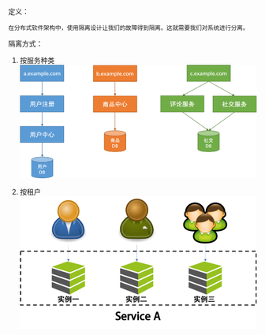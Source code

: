 定义：

    在分布式软件架构中，使用隔离设计让我们的故障得到隔离。这就需要我们对系统进行分离。

隔离方式：

1. 按服务种类![图片](docs/software-engineering/06-architecture/02-%E5%88%86%E5%B8%83%E5%BC%8F%E4%B8%8E%E6%9E%B6%E6%9E%84/01.%E5%BC%B9%E6%80%A7%E8%AE%BE%E8%AE%A1-%E9%AB%98%E5%8F%AF%E7%94%A8/attachments/%E9%9A%94%E7%A6%BB%E8%AE%BE%E8%AE%A1-Bulkheads/5494ecd2b85787d1e8b6066b02d8b306_MD5.png)

2. 按租户![图片](docs/software-engineering/06-architecture/02-%E5%88%86%E5%B8%83%E5%BC%8F%E4%B8%8E%E6%9E%B6%E6%9E%84/01.%E5%BC%B9%E6%80%A7%E8%AE%BE%E8%AE%A1-%E9%AB%98%E5%8F%AF%E7%94%A8/attachments/%E9%9A%94%E7%A6%BB%E8%AE%BE%E8%AE%A1-Bulkheads/d3eb994b9f523d34c08c1fdad476a467_MD5.png)



